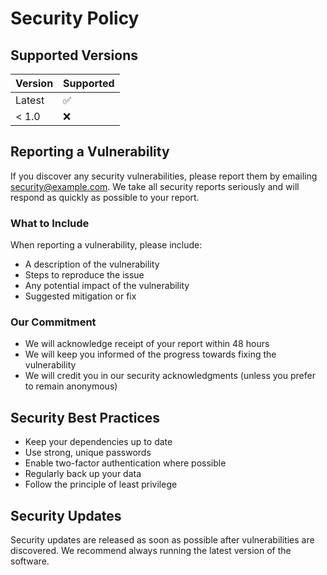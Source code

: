 # Security Policy

## Supported Versions

| Version | Supported          |
| ------- | ------------------ |
| Latest  | :white_check_mark: |
| < 1.0   | :x:                |

## Reporting a Vulnerability

If you discover any security vulnerabilities, please report them by emailing security@example.com. We take all security reports seriously and will respond as quickly as possible to your report.

### What to Include

When reporting a vulnerability, please include:

- A description of the vulnerability
- Steps to reproduce the issue
- Any potential impact of the vulnerability
- Suggested mitigation or fix

### Our Commitment

- We will acknowledge receipt of your report within 48 hours
- We will keep you informed of the progress towards fixing the vulnerability
- We will credit you in our security acknowledgments (unless you prefer to remain anonymous)

## Security Best Practices

- Keep your dependencies up to date
- Use strong, unique passwords
- Enable two-factor authentication where possible
- Regularly back up your data
- Follow the principle of least privilege

## Security Updates

Security updates are released as soon as possible after vulnerabilities are discovered. We recommend always running the latest version of the software.
